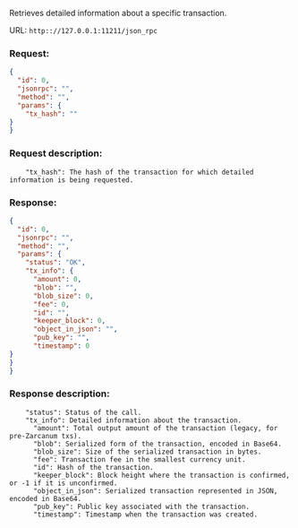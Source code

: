 Retrieves detailed information about a specific transaction.

URL: ```http:://127.0.0.1:11211/json_rpc```
### Request: 
```json
{
  "id": 0,
  "jsonrpc": "",
  "method": "",
  "params": {
    "tx_hash": ""
}
}
```
### Request description: 
```
    "tx_hash": The hash of the transaction for which detailed information is being requested.

```
### Response: 
```json
{
  "id": 0,
  "jsonrpc": "",
  "method": "",
  "params": {
    "status": "OK",
    "tx_info": {
      "amount": 0,
      "blob": "",
      "blob_size": 0,
      "fee": 0,
      "id": "",
      "keeper_block": 0,
      "object_in_json": "",
      "pub_key": "",
      "timestamp": 0
}
}
}
```
### Response description: 
```
    "status": Status of the call.
    "tx_info": Detailed information about the transaction.
      "amount": Total output amount of the transaction (legacy, for pre-Zarcanum txs).
      "blob": Serialized form of the transaction, encoded in Base64.
      "blob_size": Size of the serialized transaction in bytes.
      "fee": Transaction fee in the smallest currency unit.
      "id": Hash of the transaction.
      "keeper_block": Block height where the transaction is confirmed, or -1 if it is unconfirmed.
      "object_in_json": Serialized transaction represented in JSON, encoded in Base64.
      "pub_key": Public key associated with the transaction.
      "timestamp": Timestamp when the transaction was created.

```
